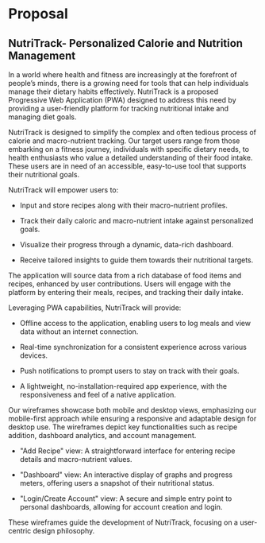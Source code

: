 # Proposal
## NutriTrack- Personalized Calorie and Nutrition Management

In a world where health and fitness are increasingly at the forefront of people’s minds, there is a growing need for tools that can help individuals manage their dietary habits effectively. NutriTrack is a proposed Progressive Web Application (PWA) designed to address this need by providing a user-friendly platform for tracking nutritional intake and managing diet goals.

NutriTrack is designed to simplify the complex and often tedious process of calorie and macro-nutrient tracking. Our target users range from those embarking on a fitness journey, individuals with specific dietary needs, to health enthusiasts who value a detailed understanding of their food intake. These users are in need of an accessible, easy-to-use tool that supports their nutritional goals.

NutriTrack will empower users to:
- Input and store recipes along with their macro-nutrient profiles.
* Track their daily caloric and macro-nutrient intake against personalized goals.
+ Visualize their progress through a dynamic, data-rich dashboard.
- Receive tailored insights to guide them towards their nutritional targets.

The application will source data from a rich database of food items and recipes, enhanced by user contributions. Users will engage with the platform by entering their meals, recipes, and tracking their daily intake.

Leveraging PWA capabilities, NutriTrack will provide:
- Offline access to the application, enabling users to log meals and view data without an internet connection.
* Real-time synchronization for a consistent experience across various devices.
+ Push notifications to prompt users to stay on track with their goals.
- A lightweight, no-installation-required app experience, with the responsiveness and feel of a native application.

Our wireframes showcase both mobile and desktop views, emphasizing our mobile-first approach while ensuring a responsive and adaptable design for desktop use. The wireframes depict key functionalities such as recipe addition, dashboard analytics, and account management.
- "Add Recipe" view: A straightforward interface for entering recipe details and macro-nutrient values.
* "Dashboard" view: An interactive display of graphs and progress meters, offering users a snapshot of their nutritional status.
+ "Login/Create Account" view: A secure and simple entry point to personal dashboards, allowing for account creation and login.

These wireframes guide the development of NutriTrack, focusing on a user-centric design philosophy.
